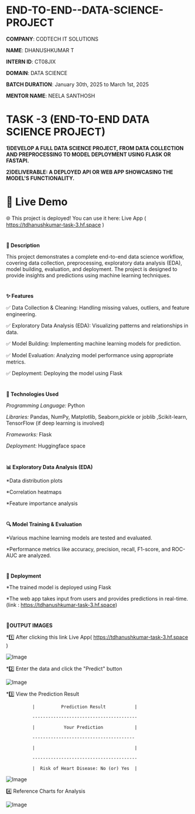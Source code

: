 # END-TO-END--DATA-SCIENCE-PROJECT

**COMPANY**: CODTECH IT SOLUTIONS

**NAME**: DHANUSHKUMAR T

**INTERN ID**: CT08JIX

**DOMAIN**: DATA SCIENCE

**BATCH DURATION**: January 30th, 2025 to March 1st, 2025

**MENTOR NAME**: NEELA SANTHOSH
#
# TASK -3 (END-TO-END DATA SCIENCE PROJECT)

**1)DEVELOP A FULL DATA SCIENCE PROJECT,
FROM DATA COLLECTION AND
PREPROCESSING TO MODEL DEPLOYMENT
USING FLASK OR FASTAPI.**

**2)DELIVERABLE: A DEPLOYED API OR WEB
APP SHOWCASING THE MODEL'S
FUNCTIONALITY.**
#
# 🔗 Live Demo

🌐 This project is deployed! You can use it here: Live App ( https://tdhanushkumar-task-3.hf.space )

#
**📘 Description**

This project demonstrates a complete end-to-end data science workflow, covering data collection, preprocessing, exploratory data analysis (EDA), model building, evaluation, and deployment. The project is designed to provide insights and predictions using machine learning techniques.

 #
 
 **✨ Features**
 
✅ Data Collection & Cleaning: Handling missing values, outliers, and feature engineering.

✅ Exploratory Data Analysis (EDA): Visualizing patterns and relationships in data.

✅ Model Building: Implementing machine learning models for prediction.

✅ Model Evaluation: Analyzing model performance using appropriate metrics.

✅ Deployment: Deploying the model using Flask


#

**🔧 Technologies Used**

*Programming Language:* Python

*Libraries:* Pandas, NumPy, Matplotlib, Seaborn,pickle or joblib ,Scikit-learn, TensorFlow (if deep learning is involved)

*Frameworks:* Flask

*Deployment:* Huggingface space

#
**📊 Exploratory Data Analysis (EDA)**

*Data distribution plots

*Correlation heatmaps

*Feature importance analysis
#
**🔍 Model Training & Evaluation**

*Various machine learning models are tested and evaluated.

*Performance metrics like accuracy, precision, recall, F1-score, and ROC-AUC are analyzed.
#
**🚀 Deployment**

*The trained model is deployed using Flask 

*The web app takes input from users and provides predictions in real-time. (link : https://tdhanushkumar-task-3.hf.space)
#
**📸OUTPUT IMAGES**

*1️⃣ After clicking this link Live App( https://tdhanushkumar-task-3.hf.space )

![Image](https://github.com/user-attachments/assets/f4930f1e-236d-4566-8b91-ece78504cb5a)

*2️⃣ Enter the data and click the "Predict" button

![Image](https://github.com/user-attachments/assets/9a68391c-e6f8-44a8-939a-6a0e579e961e)

*3️⃣ View the Prediction Result

              |          Prediction Result           |

              ----------------------------------------
              
              |           Your Prediction            |

              ---------------------------------------
              
              |                                      |

              ----------------------------------------
              
              |  Risk of Heart Disease: No (or) Yes  |
              
              
![Image](https://github.com/user-attachments/assets/4b1ceabb-887f-4de0-aa38-f78b66bf8969)

4️⃣ Reference Charts for Analysis

![Image](https://github.com/user-attachments/assets/689dd38d-2250-421f-97b5-501efdc50bfc)

